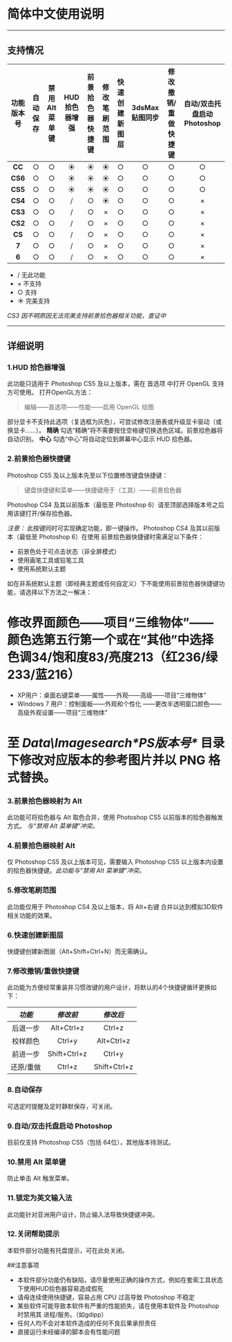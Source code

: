 # 简体中文使用说明
----------
## 支持情况

功能 版本号|自动保存|禁用Alt菜单键|HUD拾色器增强|前景拾色器快捷键|修改笔刷范围|快速创建新图层|3dsMax贴图同步|修改撤销/重做快捷键|自动/双击托盘启动Photoshop
:----:|:----:|:----:|:----:|:----:|:----:|:----:|:----:|:----:|:----:
**CC**|○|○|☀|☀|☀|○|○|○|○
**CS6**|○|○|☀|☀|☀|○|○|○|○
**CS5**|○|○|☀|☀|☀|○|○|○|○
**CS4**|○|○|/|○|☀|○|○|○|×
**CS3**|○|○|/|○|×|○|○|○|×
**CS2**|○|○|/|○|×|○|○|○|×
**CS**|○|○|/|○|×|○|○|○|×
**7**|○|○|/|○|×|○|○|○|×
**6**|○|○|/|○|×|○|○|○|×


 * / 无此功能 
 * × 不支持 
 * ○ 支持 
 * ☀ 完美支持

*CS3 因不明原因无法完美支持前景拾色器相关功能，查证中*

----------
## 详细说明
### 1.HUD 拾色器增强
此功能只适用于 Photoshop CS5 及以上版本，需在 首选项 中打开 OpenGL 支持方可使用。
打开OpenGL方法：

>  编辑——首选项——性能——启用 OpenGL 绘图

部分显卡不支持此选项（复选框为灰色），可尝试修改注册表或升级显卡驱动（或换显卡……）。
**精确**
勾选“精确”将不需要按住空格键切换选色区域。前景拾色器将自动识别。
**中心**
勾选“中心”将自动定位到屏幕中心显示 HUD 拾色器。

### 2.前景拾色器快捷键
Photoshop CS5 及以上版本先至以下位置修改键盘快捷键：

 > 键盘快捷键和菜单——快捷键用于（工具）——前景拾色器

Photoshop CS4 及其以前版本（最低至 Photoshop 6）请至顶部选择版本号之后用该键打开/保存拾色器。

*注意：*
此按键同时可实现确定功能，即一键操作。
Photoshop CS4 及其以前版本（最低至 Photoshop 6）在使用 前景拾色器快捷键时需满足以下条件：
 * 前景色处于可点击状态（非全屏模式）
 * 使用画笔工具或铅笔工具
 * 使用系统默认主题

如在非系统默认主题（即经典主题或任何自定义）下不能使用前景拾色器快捷键功能，请选择以下方法之一解决：
 # 修改界面颜色——项目“三维物体”——颜色选第五行第一个或在“其他”中选择 色调34/饱和度83/亮度213（红236/绿233/蓝216）
  * XP用户：桌面右键菜单——属性——外观——高级——项目“三维物体”
  * Windows 7 用户：控制面板——外观和个性化 ——更改半透明窗口颜色——高级外观设置——项目“三维物体”
 # 至 _Data\Imagesearch\*PS版本号*_ 目录下修改对应版本的参考图片并以 PNG 格式替换。

### 3.前景拾色器映射为 Alt

此功能可将拾色器与 Alt 取色合并，使用 Photoshop CS5 以前版本的拾色器触发方式。
*与“禁用 Alt 菜单键”冲突。*
### 4.前景拾色器映射 Alt
仅 Photoshop CS5 及以上版本可见，需要输入 Photoshop CS5 以上版本内设置的拾色器快捷键。*此功能与“禁用 Alt 菜单键”冲突。*

### 5.修改笔刷范围
此功能仅用于 Photoshop CS4 及以上版本，将 Alt+右键 合并以达到模拟3D软件相关功能的效果。

### 6.快速创建新图层
快捷键创建新图层（Alt+Shift+Ctrl+N）而无需确认。

### 7.修改撤销/重做快捷键
此功能为方便经常重装并习惯改键的用户设计，将默认的4个快捷键循环更换如下：

 *功能* | *修改前* | *修改后* 
 :----:|:----:|:----:
后退一步|Alt+Ctrl+z|Ctrl+z
校样颜色|Ctrl+y|Alt+Ctrl+z
前进一步|Shift+Ctrl+z|Ctrl+y
还原/重做|Ctrl+z|Shift+Ctrl+z

### 8.自动保存
可选定时提醒及定时静默保存，可关闭。

### 9.自动/双击托盘启动 Photoshop
目前仅支持 Photoshop CS5（包括 64位），其他版本待测试。

### 10.禁用 Alt 菜单键
防止单击 Alt 触发菜单。

### 11.锁定为英文输入法
此功能针对亚洲用户设计，防止输入法导致快捷键冲突。

### 12.关闭帮助提示
本软件部分功能有托盘提示，可在此处关闭。

##注意事项
 * 本软件部分功能仍有缺陷，请尽量使用正确的操作方式，例如在套索工具状态下使用HUD拾色器容易造成假死
 * 请毋连续使用快捷键，容易占用 CPU 过高导致 Photoshop 不稳定
 * 某些软件可能导致本软件有严重的性能损失，请在使用本软件及 Photoshop 时禁用其 进程/服务。（如gdipp）
 * 任何人均不会对本软件造成的任何不良后果承担责任
 * 直接运行未经编译的脚本会有性能问题
